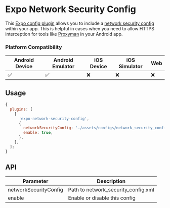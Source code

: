 # Expo Network Security Config

This [Expo config plugin](https://docs.expo.dev/config-plugins/introduction/) allows you to include a [network security config](https://developer.android.com/privacy-and-security/security-config) within your app.
This is helpful in cases when you need to allow HTTPS interception for tools like [Proxyman](https://developer.android.com/privacy-and-security/security-config) in your Android app.

### Platform Compatibility

| Android Device | Android Emulator | iOS Device | iOS Simulator | Web |
| -------------- | ---------------- | ---------- | ------------- | --- |
| ✅             | ✅               | ❌         | ❌            | ❌  |

## Usage

```js
{
  plugins: [
    [
      'expo-network-security-config',
      {
        networkSecurityConfig: './assets/configs/network_security_config.xml',
        enable: true,
      },
    ],
  ];
}
```

## API

| Parameter             | Description                         |
| --------------------- | ----------------------------------- |
| networkSecurityConfig | Path to network_security_config.xml |
| enable                | Enable or disable this config       |
